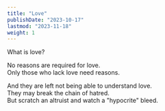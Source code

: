 ```yaml
---
title: "Love"
publishDate: "2023-10-17"
lastmod: "2023-11-18"
weight: 1
---
```


What is love?<br/>

No reasons are required for love.<br/>
Only those who lack love need reasons.<br/>

And they are left not being able to understand love.<br/>
They may break the chain of hatred.<br/>
But scratch an altruist and watch a "hypocrite" bleed.<br/>

